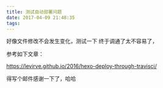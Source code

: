 ```yaml
---
title: 测试自动部署问题
date: 2017-04-09 21:48:35
tags:
---
```


好像文件修改不会发生变化，测试一下
终于调通了太不容易了，

参考如下文章：

https://levirve.github.io/2016/hexo-deploy-through-travisci/

得写个邮件感谢一下了，哈哈